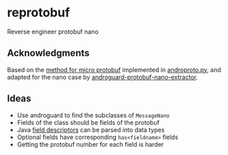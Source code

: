 # reprotobuf
Reverse engineer protobuf nano

## Acknowledgments

Based on the [method for micro
protobuf](http://www.segmentationfault.fr/publications/reversing-google-play-and-micro-protobuf-applications/)
implemented in
[androproto.py](https://github.com/egirault/googleplay-api/blob/master/androguard/androproto.py),
and adapted for the nano case by
[androguard-protobuf-nano-extractor](https://github.com/bitpew/androguard-protobuf-nano-extractor).

## Ideas

* Use androguard to find the subclasses of `MessageNano`
* Fields of the class should be fields of the protobuf
* Java [field descriptors](https://docs.oracle.com/javase/specs/jvms/se7/html/jvms-4.html) can be parsed into data types
* Optional fields have corresponding `has<fieldname>` fields
* Getting the protobuf number for each field is harder
